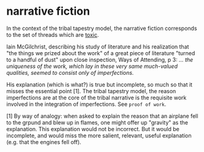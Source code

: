 narrative fiction
=====

In the context of the tribal tapestry model, the narrative fiction corresponds to the set of threads which are [toxic](./toxicThread.md).

Iain McGilchrist, describing his study of literature and his realization that "the things we prized about the work" of a great piece of literature "turned to a handful of dust" upon close inspection, Ways of Attending, p 3:
*... the uniqueness of the work, which lay in these very same much-valued qualities, seemed to consist only of imperfections.*

His explanation (which is what?) is true but incomplete, so much so that it misses the essential point [1]. The tribal tapestry model, the reason imperfections are at the core of the tribal narrative is the requisite work involved in the integration of imperfections. See `proof of work`.

[1] By way of analogy: when asked to explain the reason that an airplane fell to the grpund and blew up in flames, one might offer up "gravity" as the explanation. This explanation would not be incorrect. But it would be incomplete, and would miss the more salient, relevant, useful explanation (e.g. that the engines fell off).
